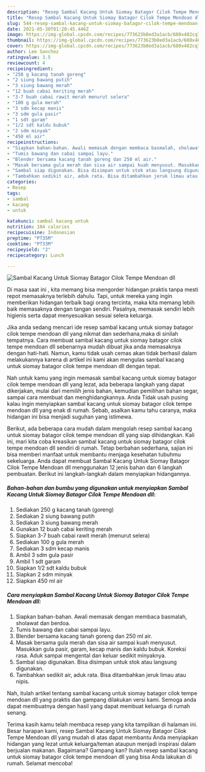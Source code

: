 ```yaml
---
description: "Resep Sambal Kacang Untuk Siomay Batagor Cilok Tempe Mendoan dll yang lezat Untuk Jualan"
title: "Resep Sambal Kacang Untuk Siomay Batagor Cilok Tempe Mendoan dll yang lezat Untuk Jualan"
slug: 544-resep-sambal-kacang-untuk-siomay-batagor-cilok-tempe-mendoan-dll-yang-lezat-untuk-jualan
date: 2021-05-30T01:20:45.446Z
image: https://img-global.cpcdn.com/recipes/773623b8ed3a1acb/680x482cq70/sambal-kacang-untuk-siomay-batagor-cilok-tempe-mendoan-dll-foto-resep-utama.jpg
thumbnail: https://img-global.cpcdn.com/recipes/773623b8ed3a1acb/680x482cq70/sambal-kacang-untuk-siomay-batagor-cilok-tempe-mendoan-dll-foto-resep-utama.jpg
cover: https://img-global.cpcdn.com/recipes/773623b8ed3a1acb/680x482cq70/sambal-kacang-untuk-siomay-batagor-cilok-tempe-mendoan-dll-foto-resep-utama.jpg
author: Lee Sanchez
ratingvalue: 3.5
reviewcount: 4
recipeingredient:
- "250 g kacang tanah goreng"
- "2 siung bawang putih"
- "3 siung bawang merah"
- "12 buah cabai keriting merah"
- "3-7 buah cabai rawit merah menurut selera"
- "100 g gula merah"
- "3 sdm kecap manis"
- "3 sdm gula pasir"
- "1 sdt garam"
- "1/2 sdt kaldu bubuk"
- "2 sdm minyak"
- "450 ml air"
recipeinstructions:
- "Siapkan bahan-bahan. Awali memasak dengan membaca basmalah, sholawat dan berdoa."
- "Tumis bawang dan cabai sampai layu."
- "Blender bersama kacang tanah goreng dan 250 ml air."
- "Masak bersama gula merah dan sisa air sampai kuah menyusut. Masukkan gula pasir, garam, kecap manis dan kaldu bubuk. Koreksi rasa. Aduk sampai mengental dan keluar sedikit minyaknya."
- "Sambal siap digunakan. Bisa disimpan untuk stok atau langsung digunakan."
- "Tambahkan sedikit air, aduk rata. Bisa ditambahkan jeruk limau atau nipis."
categories:
- Resep
tags:
- sambal
- kacang
- untuk

katakunci: sambal kacang untuk 
nutrition: 104 calories
recipecuisine: Indonesian
preptime: "PT35M"
cooktime: "PT33M"
recipeyield: "2"
recipecategory: Lunch

---
```



![Sambal Kacang Untuk Siomay Batagor Cilok Tempe Mendoan dll](https://img-global.cpcdn.com/recipes/773623b8ed3a1acb/680x482cq70/sambal-kacang-untuk-siomay-batagor-cilok-tempe-mendoan-dll-foto-resep-utama.jpg)

Di masa  saat ini , kita memang bisa mengorder hidangan praktis tanpa mesti repot memasaknya terlebih dahulu. Tapi, untuk mereka yang ingin memberikan hidangan terbaik bagi orang tercinta, maka kita memang lebih baik memasaknya dengan tangan sendiri. Pasalnya, memasak sendiri lebih higienis serta dapat menyesuaikan sesuai selera keluarga.

Jika anda sedang mencari ide resep sambal kacang untuk siomay batagor cilok tempe mendoan dll yang nikmat dan sederhana,maka di sinilah tempatnya. Cara membuat sambal kacang untuk siomay batagor cilok tempe mendoan dll  sebenarnya mudah dibuat jika anda memasaknya dengan hati-hati. Namun, kamu tidak usah cemas akan tidak berhasil dalam melakukannya 
karena di artikel ini kami akan mengulas sambal kacang untuk siomay batagor cilok tempe mendoan dll dengan tepat.  



Nah untuk kamu yang ingin memasak sambal kacang untuk siomay batagor cilok tempe mendoan dll yang lezat, ada beberapa langkah yang dapat dikerjakan, mulai dari memilih jenis bahan, kemudian pemilihan bahan segar, sampai cara membuat dan menghidangkannya. Anda Tidak usah pusing kalau ingin menyiapkan sambal kacang untuk siomay batagor cilok tempe mendoan dll yang enak di rumah. Sebab, asalkan kamu  tahu caranya, maka hidangan ini bisa menjadi suguhan yang istimewa.

Berikut, ada beberapa cara mudah dalam mengolah resep sambal kacang untuk siomay batagor cilok tempe mendoan dll yang siap dihidangkan. Kali ini, mari kita coba kreasikan sambal kacang untuk siomay batagor cilok tempe mendoan dll sendiri di rumah. Tetap berbahan sederhana, sajian ini bisa memberi manfaat untuk membantu menjaga kesehatan tubuhmu sekeluarga. Anda dapat membuat Sambal Kacang Untuk Siomay Batagor Cilok Tempe Mendoan dll menggunakan 12 jenis bahan dan 6 langkah pembuatan. Berikut ini langkah-langkah dalam menyiapkan hidangannya.

<!--inarticleads1-->

##### Bahan-bahan dan bumbu yang digunakan untuk menyiapkan Sambal Kacang Untuk Siomay Batagor Cilok Tempe Mendoan dll:

1. Sediakan 250 g kacang tanah (goreng)
1. Sediakan 2 siung bawang putih
1. Sediakan 3 siung bawang merah
1. Gunakan 12 buah cabai keriting merah
1. Siapkan 3-7 buah cabai rawit merah (menurut selera)
1. Sediakan 100 g gula merah
1. Sediakan 3 sdm kecap manis
1. Ambil 3 sdm gula pasir
1. Ambil 1 sdt garam
1. Siapkan 1/2 sdt kaldu bubuk
1. Siapkan 2 sdm minyak
1. Siapkan 450 ml air




<!--inarticleads2-->

##### Cara menyiapkan Sambal Kacang Untuk Siomay Batagor Cilok Tempe Mendoan dll:

1. Siapkan bahan-bahan. Awali memasak dengan membaca basmalah, sholawat dan berdoa.
1. Tumis bawang dan cabai sampai layu.
1. Blender bersama kacang tanah goreng dan 250 ml air.
1. Masak bersama gula merah dan sisa air sampai kuah menyusut. Masukkan gula pasir, garam, kecap manis dan kaldu bubuk. Koreksi rasa. Aduk sampai mengental dan keluar sedikit minyaknya.
1. Sambal siap digunakan. Bisa disimpan untuk stok atau langsung digunakan.
1. Tambahkan sedikit air, aduk rata. Bisa ditambahkan jeruk limau atau nipis.




Nah, itulah artikel tentang  sambal kacang untuk siomay batagor cilok tempe mendoan dll  yang praktis dan gampang dilakukan versi kami. Semoga anda dapat membuatnya dengan hasil yang dapat membuat keluarga di rumah senang. 

Terima kasih kamu telah membaca resep yang kita tampilkan di halaman ini. Besar harapan kami, resep  Sambal Kacang Untuk Siomay Batagor Cilok Tempe Mendoan dll yang mudah di atas dapat membantu Anda menyiapkan hidangan yang lezat untuk keluarga/teman ataupun menjadi inspirasi dalam berjualan makanan. Bagaimana? Gampang kan? Itulah resep sambal kacang untuk siomay batagor cilok tempe mendoan dll yang bisa Anda lakukan di rumah. Selamat mencoba!

